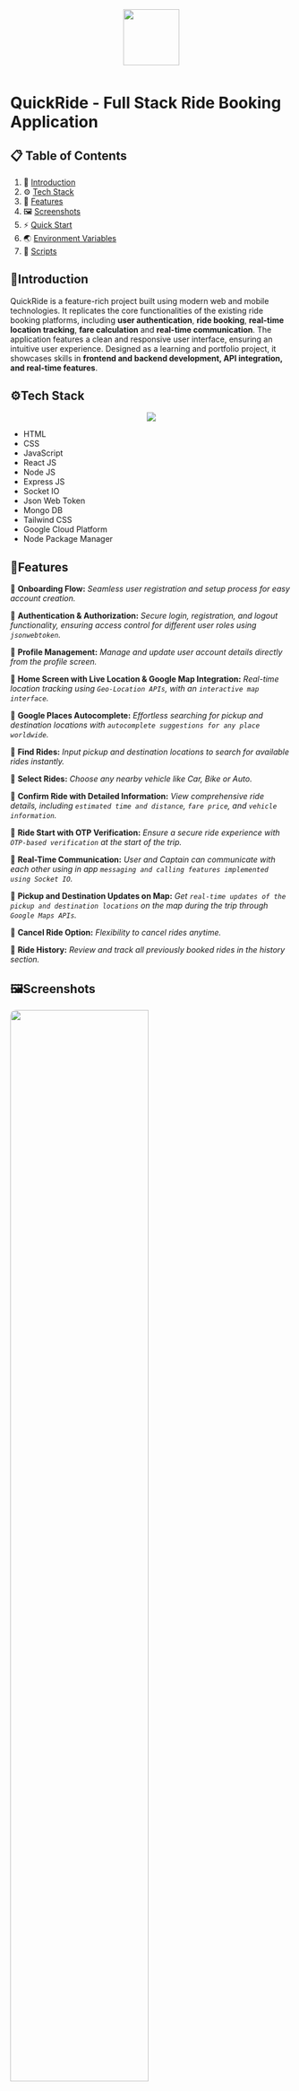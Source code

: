 <div style="display: flex; margin-bottom:50px;">
<img src="/Frontend//public/logo-quickride.png" height="100px" style="margin: 0 auto;">
</div>

# QuickRide - Full Stack Ride Booking Application

## 📋 <a name="table">Table of Contents</a>

1. 📃 [Introduction](#introduction)
2. ⚙️ [Tech Stack](#tech-stack)
3. 🔖 [Features](#features)
4. 🖼️ [Screenshots](#screenshots)
5. ⚡ [Quick Start](#quick-start)
6. 🌏 [Environment Variables](#environment-variables)
7. 📜 [Scripts](#scripts)

## <a name="introduction">📃Introduction</a>

QuickRide is a feature-rich project built using modern web and mobile technologies. It replicates the core functionalities of the existing ride booking platforms, including **user authentication**, **ride booking**, **real-time location tracking**, **fare calculation** and **real-time communication**. The application features a clean and responsive user interface, ensuring an intuitive user experience. Designed as a learning and portfolio project, it showcases skills in **frontend and backend development, API integration, and real-time features**.

## <a name="tech-stack">⚙️Tech Stack</a>

<p align="center">
    <img src="https://skillicons.dev/icons?i=html,css,js,react,nodejs,express,mongo,tailwind,gcp,npm" />
</p>

- HTML
- CSS
- JavaScript
- React JS
- Node JS
- Express JS
- Socket IO
- Json Web Token
- Mongo DB
- Tailwind CSS
- Google Cloud Platform
- Node Package Manager

## <a name="features">🔖Features</a>

🔖 **Onboarding Flow:** _Seamless user registration and setup process for easy account creation._

🔖 **Authentication & Authorization:** _Secure login, registration, and logout functionality, ensuring access control for different user roles using `jsonwebtoken`._

🔖 **Profile Management:** _Manage and update user account details directly from the profile screen._

🔖 **Home Screen with Live Location & Google Map Integration:** _Real-time location tracking using `Geo-Location APIs`, with an `interactive map interface`._

🔖 **Google Places Autocomplete:** _Effortless searching for pickup and destination locations with `autocomplete suggestions for any place worldwide`._

🔖 **Find Rides:** _Input pickup and destination locations to search for available rides instantly._

🔖 **Select Rides:** _Choose any nearby vehicle like Car, Bike or Auto._

🔖 **Confirm Ride with Detailed Information:** _View comprehensive ride details, including `estimated time and distance`, `fare price`, and `vehicle information`._

🔖 **Ride Start with OTP Verification:** _Ensure a secure ride experience with `OTP-based verification` at the start of the trip._

🔖 **Real-Time Communication:** _User and Captain can communicate with each other using in app `messaging and calling features implemented using Socket IO`._

🔖 **Pickup and Destination Updates on Map:** _Get `real-time updates of the pickup and destination locations` on the map during the trip through `Google Maps APIs`._

🔖 **Cancel Ride Option:** _Flexibility to cancel rides anytime._

🔖 **Ride History:** _Review and track all previously booked rides in the history section._

## <a name="screenshots">🖼️Screenshots</a>
<img width="70%" style="border-radius:10px;" src="./Frontend/public/user-auth.png">
<img width="70%" style="border-radius:10px;" src="./Frontend/public/captain-auth.png">
<img width="70%" style="border-radius:10px;" src="./Frontend/public/sidebar.png">
<img width="70%" style="border-radius:10px;" src="./Frontend/public/user-module.png">
<img width="70%" style="border-radius:10px;" src="./Frontend/public/captain-module.png">

## <a name="quick-start">⚡Quick Start</a>

### 🪟 Project Structure

```
📂 Backend
📂 Frontend
```

### 1. Clone the Repository

```bash
git clone https://github.com/asif-khan-2k19/QuickRide.git
cd quickride
```

### 2. Install Dependencies

#### For Frontend

```bash
cd Frontend
npm install
```

#### For Backend

```bash
cd ../Backend
npm install
```

### 3. Start the Application

#### Run the Frontend

Open a terminal, navigate to the `Frontend` folder, and run:

```bash
npm run dev
```

#### Run the Backend

Open another terminal, navigate to the `Backend` folder, and run:

```bash
npm run dev
```

### 4. Access the Application

- **Frontend**: Visit [http://localhost:5173](http://localhost:5173) (default React development server port).
- **Backend**: The backend server will typically run on [http://localhost:3000](http://localhost:3000). Adjust the backend port if configured otherwise.

## <a name="environment-variables">🌏Environment Variables</a>

Ensure to set up the required environment variables for both `Frontend` and `Backend`.

#### Frontend (`.env`)

```plaintext
VITE_SERVER_URL = http://localhost:3000
VITE_ENVIRONMENT = development # Change to "production" for deployment
VITE_RIDE_TIMEOUT = 90000 # ride will automatically cancel after 1.5 minutes if no-one accepts the ride
```

#### Backend (`.env`)

```plaintext
PORT = 3000
SERVER_URL = http://localhost:3000 
CLIENT_URL = http://localhost:5173 # Change to deployed frontend url if in production
ENVIRONMENT = development # Change to "production" for deployment
MONGODB_PROD_URL = <your-mongodb-atlas-connection-string>
MONGODB_DEV_URL = mongodb://127.0.0.1:27017/quickRide
JWT_SECRET = <your-json-secret-string>
GOOGLE_MAPS_API = <your-google-maps-api-key>
MAIL_USER = <your-gmail-id>
MAIL_PASS = <your-app-specific-gmail-password>
```

## <a name="scripts">📜Scripts</a>

- **`npm run dev`**: Starts the development server (both frontend and backend).
- **`npm install`**: Installs project dependencies.
